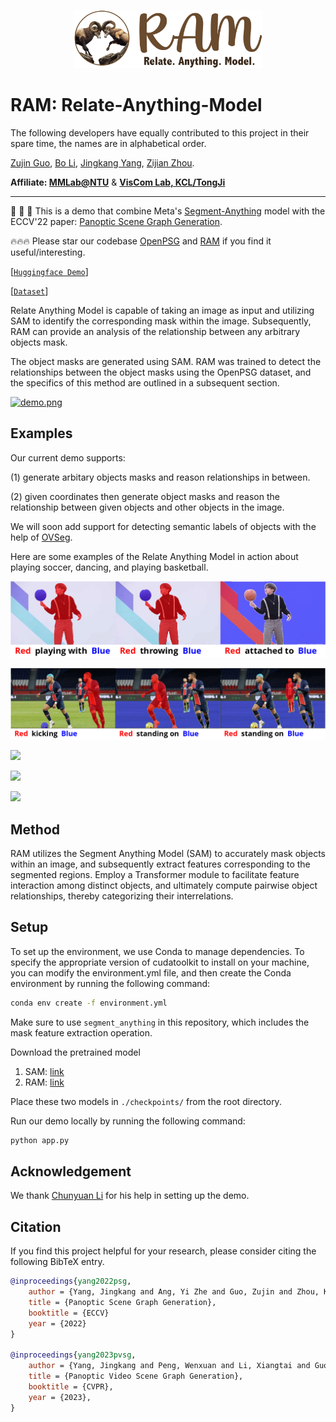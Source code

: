 <p align="center" width="100%">
<img src="assets/ram_logo.png"  width="60%" height="30%">
</p>

# RAM: Relate-Anything-Model

The following developers have equally contributed to this project in their spare time, the names are in alphabetical order.

[Zujin Guo](https://scholar.google.com/citations?user=G8DPsoUAAAAJ&hl=zh-CN), 
[Bo Li](https://brianboli.com/), 
[Jingkang Yang](https://jingkang50.github.io/), 
[Zijian Zhou](https://sites.google.com/view/zijian-zhou/home).

**Affiliate: [MMLab@NTU](https://www.mmlab-ntu.com/)** & **[VisCom Lab, KCL/TongJi](https://viscom.nms.kcl.ac.uk/)**

---

🚀 🚀 🚀 This is a demo that combine Meta's [Segment-Anything](https://segment-anything.com/) model with the ECCV'22 paper: [Panoptic Scene Graph Generation](https://psgdataset.org/). 

🔥🔥🔥 Please star our codebase [OpenPSG](https://github.com/Jingkang50/OpenPSG) and [RAM](https://github.com/Luodian/RelateAnything) if you find it useful/interesting.

[[`Huggingface Demo`](#method)]

[[`Dataset`](https://psgdataset.org/)]

Relate Anything Model is capable of taking an image as input and utilizing SAM to identify the corresponding mask within the image. Subsequently, RAM can provide an analysis of the relationship between any arbitrary objects mask. 

The object masks are generated using SAM. RAM was trained to detect the relationships between the object masks using the OpenPSG dataset, and the specifics of this method are outlined in a subsequent section.

[![demo.png](https://i.postimg.cc/CKh8tSB4/demo.png)](https://postimg.cc/k2HDRryV)

## Examples

Our current demo supports:

(1) generate arbitary objects masks and reason relationships in between. 

(2) given coordinates then generate object masks and reason the relationship between given objects and other objects in the image.

We will soon add support for detecting semantic labels of objects with the help of [OVSeg](https://github.com/facebookresearch/ov-seg).

Here are some examples of the Relate Anything Model in action about playing soccer, dancing, and playing basketball.

<!-- ![](./assets/basketball.gif) -->

![](./assets/basketball.png)

![](./assets/soccer.png)

![](https://i.postimg.cc/43VkhRNp/shaking-hands.png)

![](https://i.postimg.cc/zvV1vbLG/collie.png)

![](https://i.postimg.cc/9QpRyK8w/coord.png)

## Method

RAM utilizes the Segment Anything Model (SAM) to accurately mask objects within an image, and subsequently extract features corresponding to the segmented regions. Employ a Transformer module to facilitate feature interaction among distinct objects, and ultimately compute pairwise object relationships, thereby categorizing their interrelations.

## Setup

To set up the environment, we use Conda to manage dependencies.
To specify the appropriate version of cudatoolkit to install on your machine, you can modify the environment.yml file, and then create the Conda environment by running the following command:

```bash
conda env create -f environment.yml
```

Make sure to use `segment_anything` in this repository, which includes the mask feature extraction operation.

Download the pretrained model
1. SAM: [link](https://dl.fbaipublicfiles.com/segment_anything/sam_vit_h_4b8939.pth)
2. RAM: [link](https://1drv.ms/u/s!AgCc-d5Aw1cumQapZwcaKob8InQm?e=qyMeTS)

Place these two models in `./checkpoints/` from the root directory.

Run our demo locally by running the following command:

```bash
python app.py
```

<!-- ## Developers

We have equally contributed to this project in our spare time, in alphabetical order.
[Zujin Guo](https://scholar.google.com/citations?user=G8DPsoUAAAAJ&hl=zh-CN), 
[Bo Li](https://brianboli.com/), 
[Jingkang Yang](https://jingkang50.github.io/), 
[Zijian Zhou](https://sites.google.com/view/zijian-zhou/home).

**[MMLab@NTU](https://www.mmlab-ntu.com/)** & **[VisCom Lab, KCL](https://viscom.nms.kcl.ac.uk/)** -->

## Acknowledgement

We thank [Chunyuan Li](https://chunyuan.li/) for his help in setting up the demo.

## Citation
If you find this project helpful for your research, please consider citing the following BibTeX entry.
```BibTex
@inproceedings{yang2022psg,
    author = {Yang, Jingkang and Ang, Yi Zhe and Guo, Zujin and Zhou, Kaiyang and Zhang, Wayne and Liu, Ziwei},
    title = {Panoptic Scene Graph Generation},
    booktitle = {ECCV}
    year = {2022}
}

@inproceedings{yang2023pvsg,
    author = {Yang, Jingkang and Peng, Wenxuan and Li, Xiangtai and Guo, Zujin and Chen, Liangyu and Li, Bo and Ma, Zheng and Zhou, Kaiyang and Zhang, Wayne and Loy, Chen Change and Liu, Ziwei},
    title = {Panoptic Video Scene Graph Generation},
    booktitle = {CVPR},
    year = {2023},
}
```
